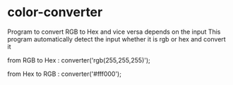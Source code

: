 # color-converter
Program to convert RGB to Hex and vice versa depends on the input
This program automatically detect the input whether it is rgb or hex and convert it

from RGB to Hex :
converter('rgb(255,255,255)');

from Hex to RGB :
converter('#fff000');
